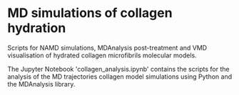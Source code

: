 # MD simulations of collagen hydration
Scripts for NAMD simulations, MDAnalysis post-treatment and VMD visualisation of hydrated collagen microfibrils molecular models.

The Jupyter Notebook 'collagen_analysis.ipynb' contains the scripts for the analysis of the MD trajectories collagen model simulations using Python and the MDAnalysis library.
